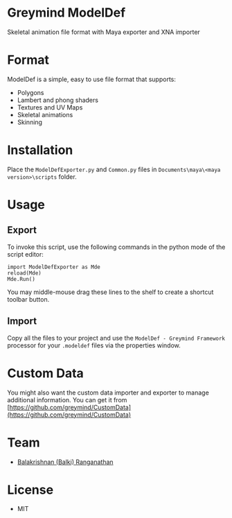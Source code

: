 # Greymind ModelDef
Skeletal animation file format with Maya exporter and XNA importer

# Format
ModelDef is a simple, easy to use file format that supports:
* Polygons
* Lambert and phong shaders
* Textures and UV Maps
* Skeletal animations
* Skinning

# Installation
Place the `ModelDefExporter.py` and `Common.py` files in `Documents\maya\<maya version>\scripts` folder.

# Usage

## Export
To invoke this script, use the following commands in the python mode of the script editor:
```
import ModelDefExporter as Mde
reload(Mde)
Mde.Run()
```
You may middle-mouse drag these lines to the shelf to create a shortcut toolbar button.

## Import
Copy all the files to your project and use the `ModelDef - Greymind Framework` processor for your `.modeldef` files via the properties window.

# Custom Data
You might also want the custom data importer and exporter to manage additional information. You can get it from [https://github.com/greymind/CustomData](https://github.com/greymind/CustomData)

# Team
* [Balakrishnan (Balki) Ranganathan](http://greymind.com)

# License
* MIT
